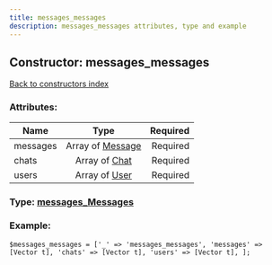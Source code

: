 ```yaml
---
title: messages_messages
description: messages_messages attributes, type and example
---
```

## Constructor: messages\_messages  
[Back to constructors index](index.md)



### Attributes:

| Name     |    Type       | Required |
|----------|:-------------:|---------:|
|messages|Array of [Message](../types/Message.md) | Required|
|chats|Array of [Chat](../types/Chat.md) | Required|
|users|Array of [User](../types/User.md) | Required|



### Type: [messages\_Messages](../types/messages_Messages.md)


### Example:

```
$messages_messages = ['_' => 'messages_messages', 'messages' => [Vector t], 'chats' => [Vector t], 'users' => [Vector t], ];
```  

